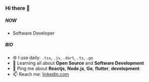 ### Hi there 👋

##### NOW

- Software Developer

##### BIO

- ⚙️ I use daily: `.tsx`, `.js`, `.dart`, `.ts`, `.go`
- 🌱 Learning all about **Open Source** and **Software Development**
- 💬 Ping me about **Reactjs**, **Node.js**, **Go**, **flutter**, **development**
- 📫 Reach me: [linkedin.com](https://maykow0.vercel.app)

